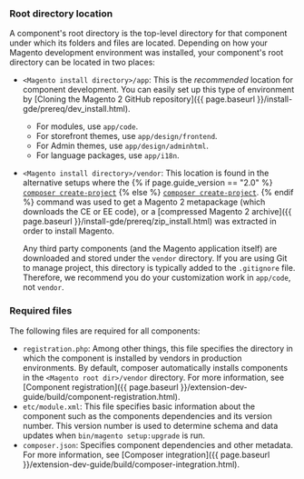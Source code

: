 ### Root directory location

A component's root directory is the top-level directory for that component under which its folders and files are located. Depending on how your Magento development environment was installed, your component's root directory can be located in two places:

*  `<Magento install directory>/app`: This is the *recommended* location for component development. You can easily set up this type of environment by [Cloning the Magento 2 GitHub repository]({{ page.baseurl }}/install-gde/prereq/dev_install.html).

   *  For modules, use `app/code`.
   *  For storefront themes, use `app/design/frontend`.
   *  For Admin themes, use `app/design/adminhtml`.
   *  For language packages, use `app/i18n`.

*  `<Magento install directory>/vendor`: This location is found in the alternative setups where the {% if page.guide_version == "2.0" %} [`composer create-project`]({{page.baseurl}}/install-gde/prereq/integrator_install.html) {% else %} [`composer create-project`]({{page.baseurl}}/install-gde/composer.html). {% endif %} command was used to get a Magento 2 metapackage (which downloads the CE or EE code), or a [compressed Magento 2 archive]({{ page.baseurl }}/install-gde/prereq/zip_install.html) was extracted in order to install Magento.

   Any third party components (and the Magento application itself) are downloaded and stored under the `vendor` directory. If you are using Git to manage project, this directory is typically added to the `.gitignore` file. Therefore, we recommend you do your customization work in `app/code`, not `vendor`.

### Required files

The following files are required for all components:

*  `registration.php`: Among other things, this file specifies the directory in which the component is installed by vendors in production environments. By default, composer automatically installs components in the `<Magento root dir>/vendor` directory. For more information, see [Component registration]({{ page.baseurl }}/extension-dev-guide/build/component-registration.html).
*  `etc/module.xml`: This file specifies basic information about the component such as the components dependencies and its version number. This version number is used to determine schema and data updates when `bin/magento setup:upgrade` is run.
*  `composer.json`: Specifies component dependencies and other metadata. For more information, see [Composer integration]({{ page.baseurl }}/extension-dev-guide/build/composer-integration.html).
